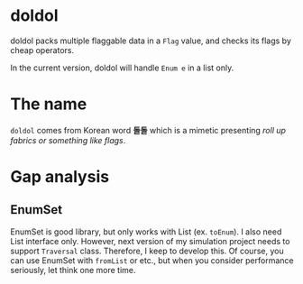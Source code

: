 doldol
====

doldol packs multiple flaggable data in a `Flag` value,
and checks its flags by cheap operators.

In the current version, doldol will handle `Enum e` in a list only.

# The name

`doldol` comes from Korean word **돌돌** which is a mimetic presenting *roll up fabrics or something like flags*.

# Gap analysis

## EnumSet

EnumSet is good library, but only works with List (ex. `toEnum`).
I also need List interface only. However, next version of my simulation project needs to support `Traversal` class. Therefore, I keep to develop this.
Of course, you can use EnumSet with `fromList` or etc., but when you consider performance seriously, let think one more time.
